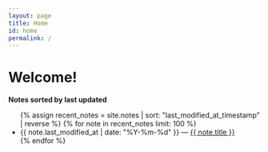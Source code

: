 ```yaml
---
layout: page
title: Home
id: home
permalink: /
---
```


# Welcome!

<strong>Notes sorted by last updated</strong>

<ul>
  {% assign recent_notes = site.notes | sort: "last_modified_at_timestamp" | reverse %}
  {% for note in recent_notes limit: 100 %}
    <li>
      {{ note.last_modified_at | date: "%Y-%m-%d" }} — <a class="internal-link" href="{{ site.baseurl }}{{ note.url }}">{{ note.title }}</a>
    </li>
  {% endfor %}
</ul>

<style>
  .wrapper {
    max-width: 46em;
  }
</style>
